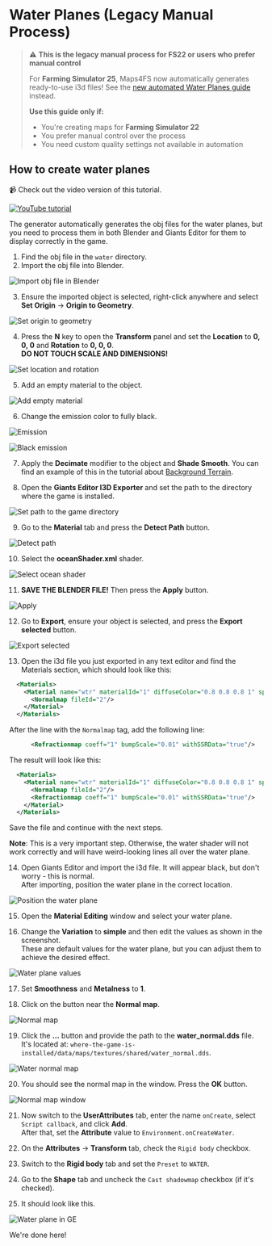 # Water Planes (Legacy Manual Process)

> ⚠️ **This is the legacy manual process for FS22 or users who prefer manual control**
> 
> For **Farming Simulator 25**, Maps4FS now automatically generates ready-to-use i3d files! 
> See the [new automated Water Planes guide](water_planes.md) instead.
> 
> **Use this guide only if:**
> - You're creating maps for **Farming Simulator 22**
> - You prefer manual control over the process
> - You need custom quality settings not available in automation

## How to create water planes

📹 Check out the video version of this tutorial.  

[![YouTube tutorial](https://github.com/iwatkot/maps4fs/releases/download/2.0.2/ep06-play.png)](https://www.youtube.com/watch?v=lZeEZ-ce3cI)  

The generator automatically generates the obj files for the water planes, but you need to process them in both Blender and Giants Editor for them to display correctly in the game.

1. Find the obj file in the `water` directory.
2. Import the obj file into Blender.

![Import obj file in Blender](https://github.com/user-attachments/assets/c29c7187-2cd5-45b8-ad32-e6af85430c59)

3. Ensure the imported object is selected, right-click anywhere and select **Set Origin** → **Origin to Geometry**.

![Set origin to geometry](https://github.com/user-attachments/assets/e2cf16af-5d42-449a-935a-524a70643f23)

4. Press the **N** key to open the **Transform** panel and set the **Location** to **0, 0, 0** and **Rotation** to **0, 0, 0**.  
   **DO NOT TOUCH SCALE AND DIMENSIONS!**

![Set location and rotation](https://github.com/user-attachments/assets/5489c013-2495-47c9-b422-d0d1d5b1ef9d)

5. Add an empty material to the object.

![Add empty material](https://github.com/user-attachments/assets/5923b99f-1483-4b34-98bd-4e32ba6fec5b)

6. Change the emission color to fully black.

![Emission](https://github.com/user-attachments/assets/3e3e028e-a3d8-40ce-8a00-9bc701147fbb)

![Black emission](https://github.com/user-attachments/assets/5687df82-6fe2-405d-af02-106d8c5e554b)

7. Apply the **Decimate** modifier to the object and **Shade Smooth**. You can find an example of this in the tutorial about [Background Terrain](create_background_terrain.md).

8. Open the **Giants Editor I3D Exporter** and set the path to the directory where the game is installed.

![Set path to the game directory](https://github.com/user-attachments/assets/971e1e13-235e-4ff3-83f1-a3f8af977c5f)

9. Go to the **Material** tab and press the **Detect Path** button.

![Detect path](https://github.com/user-attachments/assets/63fb3970-114b-4964-9032-c7ad00c5aa55)

10. Select the **oceanShader.xml** shader.

![Select ocean shader](https://github.com/user-attachments/assets/8c6ddb13-cd0d-4726-96a6-4b3f2657cb57)

11. **SAVE THE BLENDER FILE!** Then press the **Apply** button.

![Apply](https://github.com/user-attachments/assets/4e5c53d8-73b7-4a25-b20a-b40d58477b1d)

12. Go to **Export**, ensure your object is selected, and press the **Export selected** button.

![Export selected](https://github.com/user-attachments/assets/ba592c54-2d33-4e5b-9fe4-d03e49268d7d)

13. Open the i3d file you just exported in any text editor and find the Materials section, which should look like this:

```xml
  <Materials>
    <Material name="wtr" materialId="1" diffuseColor="0.8 0.8 0.8 1" specularColor="0.501961 1 0" customShaderId="4">
      <Normalmap fileId="2"/>
    </Material>
  </Materials>
```

After the line with the `Normalmap` tag, add the following line:

```xml
      <Refractionmap coeff="1" bumpScale="0.01" withSSRData="true"/>
```

The result will look like this:

```xml
  <Materials>
    <Material name="wtr" materialId="1" diffuseColor="0.8 0.8 0.8 1" specularColor="0.501961 1 0" customShaderId="4">
      <Normalmap fileId="2"/>
      <Refractionmap coeff="1" bumpScale="0.01" withSSRData="true"/>
    </Material>
  </Materials>
```

Save the file and continue with the next steps.

**Note**: This is a very important step. Otherwise, the water shader will not work correctly and will have weird-looking lines all over the water plane.

14. Open Giants Editor and import the i3d file. It will appear black, but don't worry - this is normal.  
    After importing, position the water plane in the correct location.

![Position the water plane](https://github.com/user-attachments/assets/c7257060-bd83-498f-a5dc-098e675540df)

15. Open the **Material Editing** window and select your water plane.

16. Change the **Variation** to **simple** and then edit the values as shown in the screenshot.  
    These are default values for the water plane, but you can adjust them to achieve the desired effect.

![Water plane values](https://github.com/user-attachments/assets/6624878c-818d-4371-bbf9-8bb6ace6589f)

17. Set **Smoothness** and **Metalness** to **1**.

18. Click on the button near the **Normal map**.

![Normal map](https://github.com/user-attachments/assets/95adc493-983a-46ae-bd20-7d1f4e998ba7)

19. Click the **...** button and provide the path to the **water_normal.dds** file.  
    It's located at: `where-the-game-is-installed/data/maps/textures/shared/water_normal.dds`.

![Water normal map](https://github.com/user-attachments/assets/515de60b-bc1a-4843-b548-2820107435af)

20. You should see the normal map in the window. Press the **OK** button.

![Normal map window](https://github.com/user-attachments/assets/bee7955f-7f6c-4d94-978c-0ab7835b9e2b)

21. Now switch to the **UserAttributes** tab, enter the name `onCreate`, select `Script callback`, and click **Add**.  
    After that, set the **Attribute** value to `Environment.onCreateWater`.

22. On the **Attributes** → **Transform** tab, check the `Rigid body` checkbox.

23. Switch to the **Rigid body** tab and set the `Preset` to `WATER`.

24. Go to the **Shape** tab and uncheck the `Cast shadowmap` checkbox (if it's checked).

25. It should look like this.

![Water plane in GE](https://github.com/user-attachments/assets/b246cf85-b044-4ceb-bff4-9b32a753b143)

We're done here!
